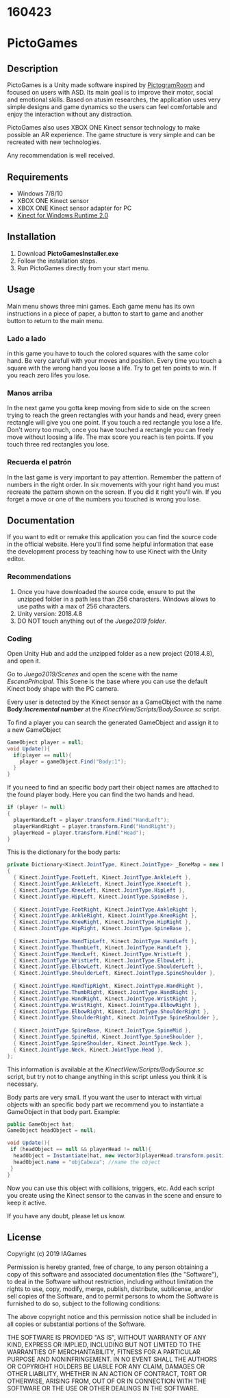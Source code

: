 # 160423
# PictoGames
## Description
PictoGames is a Unity made software inspired by [PictogramRoom](http://www.pictogramas.org/proom/loggined.do;jsessionid=7AA50E0020F6E27762B157DD7A9B7924) and focused on users with ASD.
Its main goal is to improve their motor, social and emotional skills.
Based on atusim researches, the application uses very simple designs and game dynamics so the users can feel comfortable and enjoy the interaction without any distraction.

PictoGames also uses XBOX ONE Kinect sensor technology to make possible an AR experience.
The game structure is very simple and can be recreated with new technologies.

Any recommendation is well received.

## Requirements
- Windows 7/8/10
- XBOX ONE Kinect sensor
- XBOX ONE Kinect sensor adapter for PC
- [Kinect for Windows Runtime 2.0](https://www.microsoft.com/en-us/download/details.aspx?id=44559)

## Installation
1. Download __PictoGamesInstaller.exe__
2. Follow the installation steps.
3. Run PictoGames directly from your start menu.

## Usage
Main menu shows three mini games. 
Each game menu has its own instructions in a piece of paper, a button to start to game and another button to return to the main menu.

### Lado a lado
in this game you have to touch the colored squares with the same color hand.
Be very carefull with your moves and position. Every time you touch a square with the wrong hand you loose a life. Try to get ten points to win.
If you reach zero lifes you lose.

### Manos arriba
In the next game you gotta keep moving from side to side on the screen trying to reach the green rectangles with your hands and head, every green rectangle will give you one point.
If you touch a red rectangle you lose a life.
Don't worry too much, once you have touched a rectangle you can freely move without loosing a life.
The max score you reach is ten points.
If you touch three red rectangles you lose.

### Recuerda el patrón
In the last game is very important to pay attention.
Remember the pattern of numbers in the right order. In six movements with your right hand you must recreate the pattern shown on the screen. If you did it right you'll win.
If you forget a move or one of the numbers you touched is wrong you lose.

## Documentation
If you want to edit or remake this application you can find the source code in the official website.
Here you'll find some helpful information that ease the development process by teaching how to use Kinect with the Unity editor.

### Recommendations
1. Once you have downloaded the source code, ensure to put the unzipped folder in a path less than 256 characters. Windows allows to use paths with a max of 256 characters.
2. Unity version: 2018.4.8
3. DO NOT touch anything out of the *Juego2019 folder*.

### Coding
Open Unity Hub and add the unzipped folder as a new project (2018.4.8), and open it.

Go to *Juego2019/Scenes* and open the scene with the name *EscenaPrincipal*.
This Scene is the base where you can use the default Kinect body shape with the PC camera.

Every user is detected by the Kinect sensor as a GameObject with the name __Body:*Incremental number*__ at the *KinectView/Scripts/BodySource.sc* script.

To find a player you can search the generated GameObject and assign it to a new GameObject
```c#
GameObject player = null;
void Update(){
  if(player == null){
    player = gameObject.Find("Body:1");
  }
}
```
If you need to find an specific body part their object names are attached to the found player body.
Here you can find the two hands and head.
```c#
if (player != null)
{
  playerHandLeft = player.transform.Find("HandLeft");
  playerHandRight = player.transform.Find("HandRight");
  playerHead = player.transform.Find("Head");
}
```
This is the dictionary for the body parts:

```c#
private Dictionary<Kinect.JointType, Kinect.JointType> _BoneMap = new Dictionary<Kinect.JointType, Kinect.JointType>()
{
  { Kinect.JointType.FootLeft, Kinect.JointType.AnkleLeft },
  { Kinect.JointType.AnkleLeft, Kinect.JointType.KneeLeft },
  { Kinect.JointType.KneeLeft, Kinect.JointType.HipLeft },
  { Kinect.JointType.HipLeft, Kinect.JointType.SpineBase },
  
  { Kinect.JointType.FootRight, Kinect.JointType.AnkleRight },
  { Kinect.JointType.AnkleRight, Kinect.JointType.KneeRight },
  { Kinect.JointType.KneeRight, Kinect.JointType.HipRight },
  { Kinect.JointType.HipRight, Kinect.JointType.SpineBase },
  
  { Kinect.JointType.HandTipLeft, Kinect.JointType.HandLeft },
  { Kinect.JointType.ThumbLeft, Kinect.JointType.HandLeft },
  { Kinect.JointType.HandLeft, Kinect.JointType.WristLeft },
  { Kinect.JointType.WristLeft, Kinect.JointType.ElbowLeft },
  { Kinect.JointType.ElbowLeft, Kinect.JointType.ShoulderLeft },
  { Kinect.JointType.ShoulderLeft, Kinect.JointType.SpineShoulder },
  
  { Kinect.JointType.HandTipRight, Kinect.JointType.HandRight },
  { Kinect.JointType.ThumbRight, Kinect.JointType.HandRight },
  { Kinect.JointType.HandRight, Kinect.JointType.WristRight },
  { Kinect.JointType.WristRight, Kinect.JointType.ElbowRight },
  { Kinect.JointType.ElbowRight, Kinect.JointType.ShoulderRight },
  { Kinect.JointType.ShoulderRight, Kinect.JointType.SpineShoulder },
  
  { Kinect.JointType.SpineBase, Kinect.JointType.SpineMid },
  { Kinect.JointType.SpineMid, Kinect.JointType.SpineShoulder },
  { Kinect.JointType.SpineShoulder, Kinect.JointType.Neck },
  { Kinect.JointType.Neck, Kinect.JointType.Head },
};
```
This information is available at the *KinectView/Scripts/BodySource.sc* script, but try not to change anything in this script unless you think it is necessary.

Body parts are very small. If you want the user to interact with virtual objects with an specific body part we recommend you to instantiate a GameObject in that body part.
Example:
```c#
public GameObject hat;
GameObject headObject = null;

void Update(){
 if (headObject == null && playerHead != null){
  headObject = Instantiate(hat, new Vector3(playerHead.transform.position.x, playerHead.transform.position.y, playerHead.transform.position.z), Quaternion.identity);
  headObject.name = "objCabeza"; //name the object
 }
}
```
Now you can use this object with collisions, triggers, etc.
Add each script you create using the Kinect sensor to the canvas in the scene and ensure to keep it active.

If you have any doubt, please let us know.

## License
Copyright (c) 2019 IAGames

Permission is hereby granted, free of charge, to any person obtaining a copy
of this software and associated documentation files (the "Software"), to deal
in the Software without restriction, including without limitation the rights
to use, copy, modify, merge, publish, distribute, sublicense, and/or sell
copies of the Software, and to permit persons to whom the Software is
furnished to do so, subject to the following conditions:

The above copyright notice and this permission notice shall be included in all
copies or substantial portions of the Software.

THE SOFTWARE IS PROVIDED "AS IS", WITHOUT WARRANTY OF ANY KIND, EXPRESS OR
IMPLIED, INCLUDING BUT NOT LIMITED TO THE WARRANTIES OF MERCHANTABILITY,
FITNESS FOR A PARTICULAR PURPOSE AND NONINFRINGEMENT. IN NO EVENT SHALL THE
AUTHORS OR COPYRIGHT HOLDERS BE LIABLE FOR ANY CLAIM, DAMAGES OR OTHER
LIABILITY, WHETHER IN AN ACTION OF CONTRACT, TORT OR OTHERWISE, ARISING FROM,
OUT OF OR IN CONNECTION WITH THE SOFTWARE OR THE USE OR OTHER DEALINGS IN THE
SOFTWARE.
